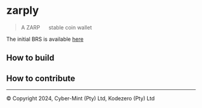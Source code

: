 # zarply

> A ZARP <img src="./images/zarp.jpeg" width="15"> stable coin wallet

The initial BRS is available [here](docs/brs.md)

## How to build


## How to contribute


---
&copy; Copyright 2024, Cyber-Mint (Pty) Ltd, Kodezero (Pty) Ltd